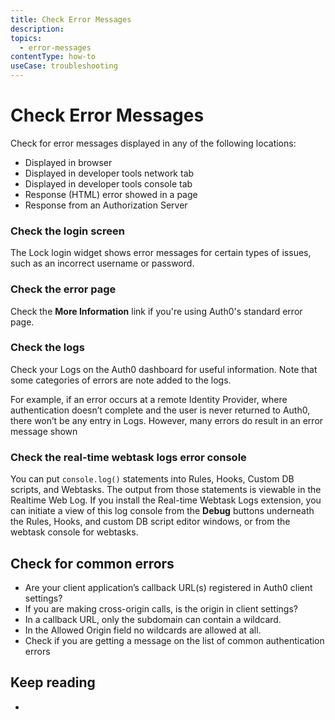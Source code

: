 ```yaml
---
title: Check Error Messages
description: 
topics:
  - error-messages
contentType: how-to
useCase: troubleshooting
---
```


# Check Error Messages

Check for error messages displayed in any of the following locations:

* Displayed in browser
* Displayed in developer tools network tab
* Displayed in developer tools console tab
* Response (HTML) error showed in a page
* Response from an Authorization Server

### Check the login screen

The Lock login widget shows error messages for certain types of issues, such as an incorrect username or password.

### Check the error page

Check the **More Information** link if you're using Auth0's standard error page.

### Check the logs

Check your Logs on the Auth0 dashboard for useful information. Note that some categories of errors are note added to the logs.

For example, if an error occurs at a remote Identity Provider, where authentication doesn’t complete and the user is never returned to Auth0, there won’t be any entry in Logs. However, many errors do result in an error message shown

### Check the real-time webtask logs error console

You can put `console.log()` statements into Rules, Hooks, Custom DB scripts, and Webtasks. The output from those statements is viewable in the Realtime Web Log. If you install the Real-time Webtask Logs extension, you can initiate a view of this log console from the **Debug** buttons underneath the Rules, Hooks, and custom DB script editor windows, or from the webtask console for webtasks.

## Check for common errors

* Are your client application’s callback URL(s) registered in Auth0 client settings?
* If you are making cross-origin calls, is the origin in client settings? 
* In a callback URL, only the subdomain can contain a wildcard.
* In the Allowed Origin field no wildcards are allowed at all.
* Check if you are getting a message on the list of common authentication errors

## Keep reading

* 